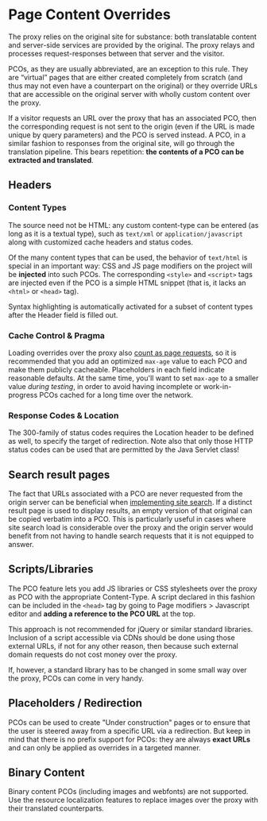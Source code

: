 # Page Content Overrides

The proxy relies on the original site for substance: both translatable content and server-side services are provided by the original. The proxy relays and processes request-responses between that server and the visitor.

PCOs, as they are usually abbreviated, are an exception to this rule. They are “virtual” pages that are either created completely from scratch (and thus may not even have a counterpart on the original) or they override URLs that are accessible on the original server with wholly custom content over the proxy.

If a visitor requests an URL over the proxy that has an associated PCO, then the corresponding request is not sent to the origin (even if the URL is made unique by query parameters) and the PCO is served instead. A PCO, in a similar fashion to responses from the original site, will go through the translation pipeline. This bears repetition: **the contents of a PCO can be extracted and translated**.

## Headers

### Content Types

The source need not be HTML: any custom content-type can be entered (as long as it is a textual type), such as `text/xml` or `application/javascript` along with customized cache headers and status codes. 

Of the many content types that can be used, the behavior of `text/html` is special in an important way: CSS and JS page modifiers on the project will be **injected** into such PCOs. The corresponding `<style>` and `<script>` tags are injected even if the PCO is a simple HTML snippet (that is, it lacks an `<html>` or `<head>` tag).

Syntax highlighting is automatically activated for a subset of content types after the Header field is filled out.

### Cache Control & Pragma

Loading overrides over the proxy also [count as page requests](../../cookbook/pageviewsandcaching.html), so it is recommended that you add an optimized `max-age` value to each PCO and make them publicly cacheable. Placeholders in each field indicate reasonable defaults. At the same time, you'll want to set `max-age` to a smaller value *during testing*, in order to avoid having incomplete or work-in-progress PCOs cached for a long time over the network.

### Response Codes & Location

The 300-family of status codes requires the Location header to be defined as well, to specify the target of redirection. Note also that only those HTTP status codes can be used that are permitted by the Java Servlet class!

## Search result pages

The fact that URLs associated with a PCO are never requested from the origin server can be beneficial when [implementing site search](../../cookbook/sitesearch.html). If a distinct result page is used to display results, an empty version of that original can be copied verbatim into a PCO. This is particularly useful in cases where site search load is considerable over the proxy and the origin server would benefit from not having to handle search requests that it is not equipped to answer.

## Scripts/Libraries

The PCO feature lets you add JS libraries or CSS stylesheets over the proxy as PCO with the appropriate Content-Type. A script declared in this fashion can be included in the `<head>` tag by going to Page modifiers > Javascript editor and **adding a reference to the PCO URL** at the top.

This approach is not recommended for jQuery or similar standard libraries. Inclusion of a script accessible via CDNs should be done using those external URLs, if not for any other reason, then because such external domain requests do not cost money over the proxy.

If, however, a standard library has to be changed in some small way over the proxy, PCOs can come in very handy.

## Placeholders / Redirection

PCOs can be used to create "Under construction" pages or to ensure that the user is steered away from a specific URL via a redirection. But keep in mind that there is no prefix support for PCOs: they are always **exact URLs** and can only be applied as overrides in a targeted manner.

## Binary Content

Binary content PCOs (including images and webfonts) are not supported. Use the resource localization features to replace images over the proxy with their translated counterparts.

